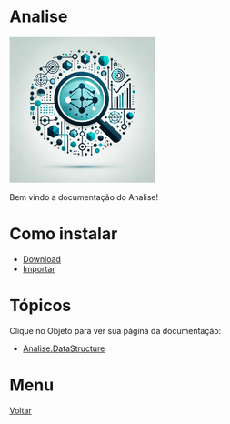 # Analise
![Logo do projeto](../../imagens/icon256x256.png)

Bem vindo a documentação do Analise!

# Como instalar
- [Download](./instalar/page.md)
- [Importar](./importar/page.md)

# Tópicos
Clique no Objeto para ver sua página da documentação:

- [Analise.DataStructure](./DataStructure/page.md)

# Menu
[Voltar](../main.md)